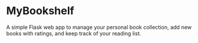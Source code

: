 # MyBookshelf
A simple Flask web app to manage your personal book collection, add new books with ratings, and keep track of your reading list.
